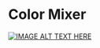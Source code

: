 # Color Mixer

 [![IMAGE ALT TEXT HERE](https://img.youtube.com/vi/EE9Qqcr6Ut8/0.jpg)](https://www.youtube.com/watch?v=EE9Qqcr6Ut8)
